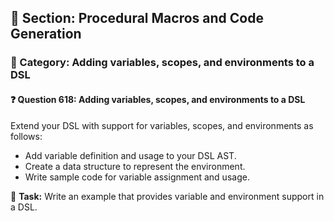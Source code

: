 ## 📘 Section: Procedural Macros and Code Generation  
### 🔹 Category: Adding variables, scopes, and environments to a DSL  
#### ❓ Question 618: Adding variables, scopes, and environments to a DSL

Extend your DSL with support for variables, scopes, and environments as follows:

- Add variable definition and usage to your DSL AST.
- Create a data structure to represent the environment.
- Write sample code for variable assignment and usage.

🔧 **Task:** Write an example that provides variable and environment support in a DSL.

